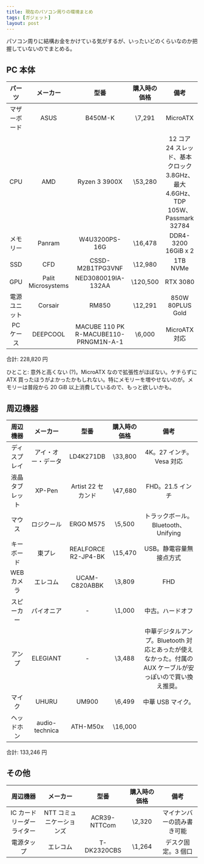 ```yaml
---
title: 現在のパソコン周りの環境まとめ
tags: [ガジェット]
layout: post
---
```


パソコン周りに結構お金をかけている気がするが、いったいどのくらいなのか把握していないのでまとめる。

## PC 本体

|パーツ|メーカー|型番|購入時の価格|備考|
|:----:|:------:|:--:|:----------:|:--:|
|マザーボード|ASUS|B450M-K|\7,291|MicroATX|
|CPU|AMD|Ryzen 3 3900X|\53,280|12 コア 24 スレッド、基本クロック 3.8GHz、最大 4.6GHz、TDP 105W、Passmark 32784|
|メモリー|Panram|W4U3200PS-16G|\16,478|DDR4-3200 16GiB x 2|
|SSD|CFD|CSSD-M2B1TPG3VNF|\12,980|1TB NVMe|
|GPU|Palit Microsystems|NED3080019IA-132AA|\120,500|RTX 3080|
|電源ユニット|Corsair|RM850|\12,291|850W 80PLUS Gold|
|PC ケース|DEEPCOOL|MACUBE 110 PK R-MACUBE110-PRNGM1N-A-1|\6,000|MicroATX 対応|

合計: 228,820 円

ひとこと: 意外と高くない (?)。MicroATX なので拡張性がほぼない。ケチらずに ATX 買ったほうがよかったかもしれない。特にメモリーを増やせないのが。メモリーは普段から 20 GiB 以上消費しているので、もっと欲しいかも。

## 周辺機器

|周辺機器|メーカー|型番|購入時の価格|備考|
|:------:|:------:|:--:|:----------:|:--:|
|ディスプレイ|アイ・オー・データ|LD4K271DB|\33,800|4K。27 インチ。Vesa 対応|
|液晶タブレット|XP-Pen|Artist 22 セカンド|\47,680|FHD。21.5 インチ|
|マウス|ロジクール|ERGO M575|\5,500|トラックボール。Bluetooth、Unifying|
|キーボード|東プレ|REALFORCE R2-JP4-BK|\15,470|USB。静電容量無接点方式|
|WEB カメラ|エレコム|UCAM-C820ABBK|\3,809|FHD|
|スピーカー|パイオニア|-|\1,000|中古。ハードオフ|
|アンプ|ELEGIANT|-|\3,488|中華デジタルアンプ。Bluetooth 対応とあったが使えなかった。付属の AUX ケーブルが安っぽいので買い換え推奨。|
|マイク|UHURU|UM900|\6,499|中華 USB マイク。|
|ヘッドホン|audio-technica|ATH-M50x|\16,000||

合計: 133,246 円

## その他

|周辺機器|メーカー|型番|購入時の価格|備考|
|:------:|:------:|:--:|:----------:|:--:|
|IC カードリーダーライター|NTT コミュニケーションズ|ACR39-NTTCom|\2,320|マイナンバーの読み書き可能|
|電源タップ|エレコム|T-DK2320CBS|\1,264|デスク固定。3 個口|
